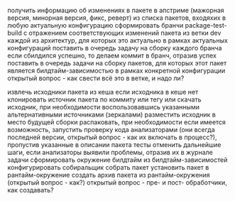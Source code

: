 получить информацию об изменениях в пакете в апстриме (мажорная версия, минорная версия, фикс, реверт) из списка пакетов, входяхих в любую актуальную конфигурацию
сформировать бранчи package-test-build с отражением соответствующих изменений пакета из ветки dev каждой из архитектур, для которых это актуально в рамках актуальных конфигураций
поставить в очередь задачу на сборку каждого бранча
если сбилдился успешно, то
    делаем коммит в бранч, отразив успех
поставить в очередь задачи на сборку пакетов, для которых этот пакет является билдтайм-зависимостью в рамках конкретной конфигурации
открытый вопрос - как свести всё это в ветке, и надо ли?

извлечь исходники пакета из кеша
если исходника в кеше нет
    клонировать источник пакета по коммиту или тегу
        или скачать исходник, при необходимости воспользовавшись указанными альтернативными источниками (зеркалами)
        разместить исходник в место будущей сборки
        распаковать, при необходимости
если имеется возможность, запустить проверку кода анализаторами (они всегда последней версии, открытый вопрос - как их включать в процесс?), пропустив указанные в описании пакета тесты
отменить дальнейшие шаги, если анализаторы выявили проблемы, отразив их в журнале задачи
сформировать окружение билдтайм из билдтайм-зависимостей
конфигурировать собиральщик
собрать пакет
установить пакет в рантайм-окружение
создать архив пакета из рантайм-окружения (открытый вопрос - как?)
открытый вопрос - пре- и пост- обработчики, как создавать?
